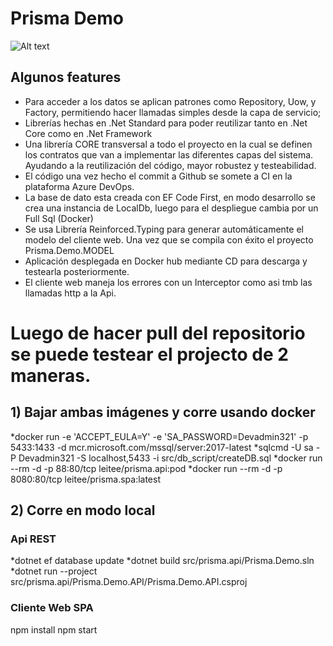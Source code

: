 # Prisma Demo


![Alt text](https://pandorasistemas.visualstudio.com/SchoolMngr/_apis/build/status/SchoolMngr-WebAPI-CI "Azure pipeline")


## Algunos features

* Para acceder a los datos se aplican patrones como Repository, Uow, y Factory, permitiendo hacer llamadas simples desde la capa de servicio;
* Librerías hechas en .Net Standard para poder reutilizar tanto en .Net Core como en .Net Framework
* Una librería CORE transversal a todo el proyecto en la cual se definen los contratos que van a implementar las diferentes capas del sistema. Ayudando a la reutilización del código, mayor robustez y testeabilidad.
* El código una vez hecho el commit a Github se somete a CI en la plataforma Azure DevOps. 
* La base de dato esta creada con EF Code First, en modo desarrollo se crea una instancia de LocalDb, luego para el despliegue cambia por un Full Sql (Docker)
* Se usa Librería Reinforced.Typing para generar automáticamente el modelo del cliente web. Una vez que se compila con éxito el proyecto Prisma.Demo.MODEL
* Aplicación desplegada en Docker hub mediante CD para descarga y testearla posteriormente. 
* El cliente web maneja los errores con un Interceptor como asi tmb las llamadas http a la Api.

# Luego de hacer pull del repositorio se puede testear el projecto de 2 maneras. 

## 1) Bajar ambas imágenes y corre usando docker

*docker run -e 'ACCEPT_EULA=Y' -e 'SA_PASSWORD=Devadmin321' -p 5433:1433 -d mcr.microsoft.com/mssql/server:2017-latest
*sqlcmd -U sa -P Devadmin321 -S localhost,5433 -i src/db_script/createDB.sql
*docker run --rm -d -p 88:80/tcp leitee/prisma.api:pod
*docker run --rm -d -p 8080:80/tcp leitee/prisma.spa:latest

## 2) Corre en modo local

### Api REST
*dotnet ef database update
*dotnet build src/prisma.api/Prisma.Demo.sln
*dotnet run --project src/prisma.api/Prisma.Demo.API/Prisma.Demo.API.csproj

### Cliente Web SPA
npm install
npm start
